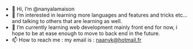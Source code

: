 - 👋 Hi, I’m @nanyalamaison
- 👀 I’m interested in learning more languages and features and tricks etc... and talking to others that are learning as well.
- 🌱 I’m currently learning web development mainly front end for now, i hope to be at ease enough to move to back end in the future.
- 📫 How to reach me : my email is : naanyk@hotmail.fr

<!---
nanyalamaison/nanyalamaison is a ✨ special ✨ repository because its `README.md` (this file) appears on your GitHub profile.
You can click the Preview link to take a look at your changes.
--->
